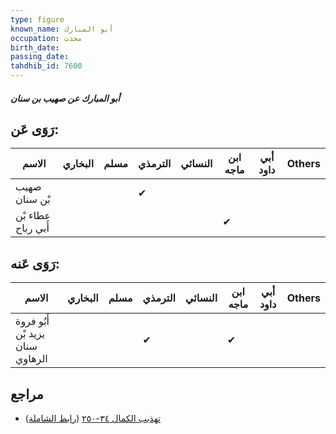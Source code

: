 ```yaml
---
type: figure
known_name: أبو المبارك
occupation: محدث
birth_date:
passing_date:
tahdhib_id: 7600
---
```

##### أبو المبارك عن صهيب بن سنان

## رَوَى عَن:
| الاسم              | البخاري | مسلم | الترمذي | النسائي | ابن ماجه | أبي داود | Others |
| ------------------ | ------- | ---- | ------- | ------- | -------- | -------- | ------ |
| صهيب بْن سنان      |         |      | ✔       |         |          |          |        |
| عطاء بْن أَبي رباح |         |      |         |         | ✔        |          |        |
## رَوَى عَنه:
| الاسم                            | البخاري | مسلم | الترمذي | النسائي | ابن ماجه | أبي داود | Others |
| -------------------------------- | ------- | ---- | ------- | ------- | -------- | -------- | ------ |
| أَبُو فروة يزيد بْن سنان الرهاوي |         |      | ✔       |         | ✔        |          |        |
## مراجع
- [تهذيب الكمال ٣٤-٢٥٠](obsidian://open?vault=Tahdhib-al-Kamal&file=Figures/٧٦٠٠-أبو%20المبارك%20عن%20صهيب%20بن%20سنان) ([رابط الشاملة](https://shamela.ws/book/3722/18367))